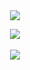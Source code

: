 <div align=center>
<img src="https://capsule-render.vercel.app/api?type=slice&color=auto&height=300&section=header&text=안녕&fontSize=90" />
  
<img src="https://github-readme-stats.vercel.app/api/top-langs/?username=chlvhksl&layout=compact"><br><br>
<img src="https://github-readme-stats.vercel.app/api?username=chlvhksl&show_icons=true">  
</div>
